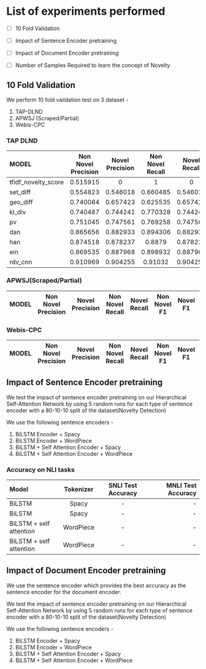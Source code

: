 
# List of experiments performed

- [ ]   10 Fold Validation
- [ ]   Impact of Sentence Encoder pretraining 
- [ ]   Impact of Document Encoder pretraining 
- [ ]   Number of Samples Required to learn the concept of Novelty


## 10 Fold Validation 

We perform 10 fold vaildation test on 3 dataset - 
1. TAP-DLND
2. APWSJ (Scraped/Partial)
3. Webis-CPC

### TAP DLND

| **MODEL**           |   Non Novel Precision |   Novel Precision |   Non Novel Recall |   Novel Recall |   Non Novel F1 |   Novel F1 |   Accuracy |
| :---                |         :----:        |      :----:       |       :----:       |      :----:    |    :----:      |   :----:   |       ---: |
| tfidf_novelty_score |              0.515915 |          0        |           1        |       0        |       0.680665 |   0        |   51.5915  |
| set_diff            |              0.554823 |          0.546018 |           0.660485 |       0.546018 |       0.603061 |   0.484349 |   55.1426  |
| geo_diff            |              0.740084 |          0.657423 |           0.625535 |       0.657423 |       0.678005 |   0.707514 |   69.3468  |
| kl_div              |              0.740487 |          0.744241 |           0.770328 |       0.744241 |       0.755113 |   0.727908 |   74.2226  |
| pv                  |              0.751045 |          0.747561 |           0.769258 |       0.747561 |       0.760042 |   0.737774 |   74.9402  |
| dan                 |              0.865656 |          0.882933 |           0.894306 |       0.882933 |       0.879748 |   0.867041 |   87.3713  |
| han                 |              0.874518 |          0.878237 |           0.8879   |       0.878237 |       0.881158 |   0.870999 |   87.6287  |
| ein                 |              0.869535 |          0.887968 |           0.898932 |       0.887968 |       0.88399  |   0.871636 |   87.8125  |
| rdv_cnn             |              0.910969 |          0.904255 |           0.91032  |       0.904255 |       0.910644 |   0.904599 |   90.7721  |


### APWSJ(Scraped/Partial)

| **MODEL**           |   Non Novel Precision |   Novel Precision |   Non Novel Recall |   Novel Recall |   Non Novel F1 |   Novel F1 |   Accuracy |
| :---                |         :----:        |      :----:       |       :----:       |      :----:    |    :----:      |   :----:   |       ---: |

### Webis-CPC

| **MODEL**           |   Non Novel Precision |   Novel Precision |   Non Novel Recall |   Novel Recall |   Non Novel F1 |   Novel F1 |   Accuracy |
| :---                |         :----:        |      :----:       |       :----:       |      :----:    |    :----:      |   :----:   |       ---: |



## Impact of Sentence Encoder pretraining
We test the impact of sentence encoder pretraining on our Hierarchical Self-Attention Network by using 5 random runs for each type of sentence encoder with a 80-10-10 split of the dataset(Novelty Detection)

We use the following sentence encoders - 
1. BiLSTM Encoder + Spacy
2. BiLSTM Encoder + WordPiece
3. BiLSTM + Self Attention Encoder + Spacy
4. BiLSTM + Self Attention Encoder + WordPiece

### Accuracy on NLI tasks

| Model | Tokenizer | SNLI Test Accuracy | MNLI Test Accuracy|
| :---  |    :---:  |             :---:  |             ---:  |
| BiLSTM| Spacy     | - | -|
| BiLSTM| Spacy     | - | -|
| BiLSTM + self attention | WordPiece     | - | -|
| BiLSTM + self attention | WordPiece     | - | -|



## Impact of Document Encoder pretraining
We use the sentence encoder which provides the best accuracy as the sentence encoder for the document encoder.

We test the impact of sentence encoder pretraining on our Hierarchical Self-Attention Network by using 5 random runs for each type of sentence encoder with a 80-10-10 split of the dataset(Novelty Detection)

We use the following sentence encoders - 
1. BiLSTM Encoder + Spacy
2. BiLSTM Encoder + WordPiece
3. BiLSTM + Self Attention Encoder + Spacy
4. BiLSTM + Self Attention Encoder + WordPiece

